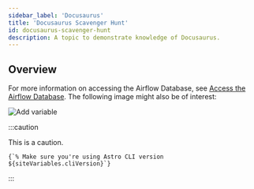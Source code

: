 ```yaml
---
sidebar_label: 'Docusaurus'
title: 'Docusaurus Scavenger Hunt'
id: docusaurus-scavenger-hunt
description: A topic to demonstrate knowledge of Docusaurus.
---
```


## Overview

For more information on accessing the Airflow Database, see [Access the Airflow Database](software_versioned_docs\version-0.26\access-airflow-database.md). The following image might also be of interest:

![Add variable](/img/docs/add-variable.png)

:::caution

  This is a caution. 
  
<pre><code parentName="pre">{`% Make sure you're using Astro CLI version ${siteVariables.cliVersion}`}</code></pre>

:::